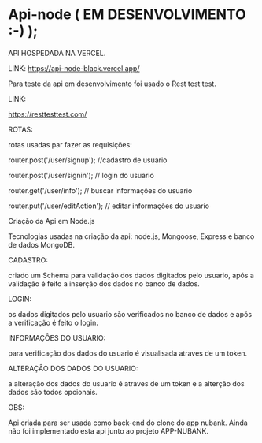 # Api-node  ( EM DESENVOLVIMENTO :-) );

API HOSPEDADA NA VERCEL.

LINK: https://api-node-black.vercel.app/

Para teste da api em desenvolvimento foi usado o Rest test test.

LINK:

https://resttesttest.com/

ROTAS: 

rotas usadas par fazer as requisições:

router.post('/user/signup');  //cadastro de usuario

router.post('/user/signin');  // login do usuario

router.get('/user/info');   // buscar informações do usuario

router.put('/user/editAction');  // editar informações do usuario



Criação da Api em Node.js

Tecnologias usadas na criação da api: node.js, Mongoose, Express e banco de dados MongoDB.

CADASTRO:

criado um Schema para validação dos dados digitados pelo usuario, após a validação é feito a inserção dos dados no banco de dados.


LOGIN:

os dados digitados pelo usuario são verificados no banco de dados e após a verificação é feito o login.


INFORMAÇÔES DO USUARIO:

para verificação dos dados do usuario é visualisada atraves de um token.


ALTERAÇÂO DOS DADOS DO USUARIO:

a alteração dos dados do usuario é atraves de um token e a alterção dos dados são todos opcionais.


OBS:

Api criada para ser usada como back-end do clone do app nubank.
Ainda não foi implementado esta api junto ao projeto APP-NUBANK.
